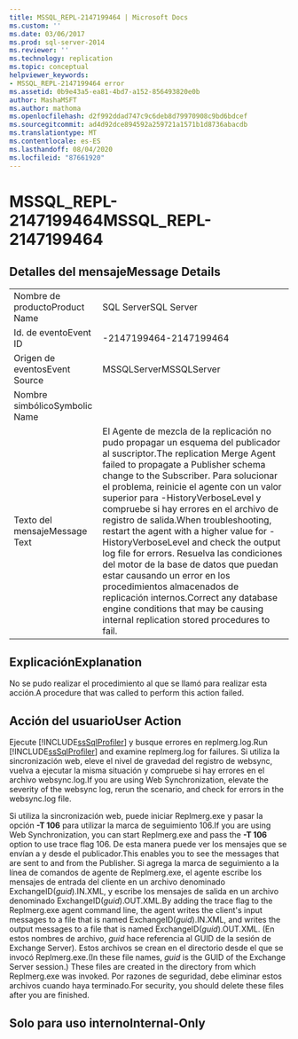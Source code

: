 ```yaml
---
title: MSSQL_REPL-2147199464 | Microsoft Docs
ms.custom: ''
ms.date: 03/06/2017
ms.prod: sql-server-2014
ms.reviewer: ''
ms.technology: replication
ms.topic: conceptual
helpviewer_keywords:
- MSSQL_REPL-2147199464 error
ms.assetid: 0b9e43a5-ea81-4bd7-a152-856493820e0b
author: MashaMSFT
ms.author: mathoma
ms.openlocfilehash: d2f992ddad747c9c6deb8d79970908c9bd6bdcef
ms.sourcegitcommit: ad4d92dce894592a259721a1571b1d8736abacdb
ms.translationtype: MT
ms.contentlocale: es-ES
ms.lasthandoff: 08/04/2020
ms.locfileid: "87661920"
---
```

# <a name="mssql_repl-2147199464"></a><span data-ttu-id="489cc-102">MSSQL_REPL-2147199464</span><span class="sxs-lookup"><span data-stu-id="489cc-102">MSSQL_REPL-2147199464</span></span>
    
## <a name="message-details"></a><span data-ttu-id="489cc-103">Detalles del mensaje</span><span class="sxs-lookup"><span data-stu-id="489cc-103">Message Details</span></span>  
  
|||  
|-|-|  
|<span data-ttu-id="489cc-104">Nombre de producto</span><span class="sxs-lookup"><span data-stu-id="489cc-104">Product Name</span></span>|<span data-ttu-id="489cc-105">SQL Server</span><span class="sxs-lookup"><span data-stu-id="489cc-105">SQL Server</span></span>|  
|<span data-ttu-id="489cc-106">Id. de evento</span><span class="sxs-lookup"><span data-stu-id="489cc-106">Event ID</span></span>|<span data-ttu-id="489cc-107">-2147199464</span><span class="sxs-lookup"><span data-stu-id="489cc-107">-2147199464</span></span>|  
|<span data-ttu-id="489cc-108">Origen de eventos</span><span class="sxs-lookup"><span data-stu-id="489cc-108">Event Source</span></span>|<span data-ttu-id="489cc-109">MSSQLServer</span><span class="sxs-lookup"><span data-stu-id="489cc-109">MSSQLServer</span></span>|  
|<span data-ttu-id="489cc-110">Nombre simbólico</span><span class="sxs-lookup"><span data-stu-id="489cc-110">Symbolic Name</span></span>||  
|<span data-ttu-id="489cc-111">Texto del mensaje</span><span class="sxs-lookup"><span data-stu-id="489cc-111">Message Text</span></span>|<span data-ttu-id="489cc-112">El Agente de mezcla de la replicación no pudo propagar un esquema del publicador al suscriptor.</span><span class="sxs-lookup"><span data-stu-id="489cc-112">The replication Merge Agent failed to propagate a Publisher schema change to the Subscriber.</span></span> <span data-ttu-id="489cc-113">Para solucionar el problema, reinicie el agente con un valor superior para -HistoryVerboseLevel y compruebe si hay errores en el archivo de registro de salida.</span><span class="sxs-lookup"><span data-stu-id="489cc-113">When troubleshooting, restart the agent with a higher value for -HistoryVerboseLevel and check the output log file for errors.</span></span> <span data-ttu-id="489cc-114">Resuelva las condiciones del motor de la base de datos que puedan estar causando un error en los procedimientos almacenados de replicación internos.</span><span class="sxs-lookup"><span data-stu-id="489cc-114">Correct any database engine conditions that may be causing internal replication stored procedures to fail.</span></span>|  
  
## <a name="explanation"></a><span data-ttu-id="489cc-115">Explicación</span><span class="sxs-lookup"><span data-stu-id="489cc-115">Explanation</span></span>  
 <span data-ttu-id="489cc-116">No se pudo realizar el procedimiento al que se llamó para realizar esta acción.</span><span class="sxs-lookup"><span data-stu-id="489cc-116">A procedure that was called to perform this action failed.</span></span>  
  
## <a name="user-action"></a><span data-ttu-id="489cc-117">Acción del usuario</span><span class="sxs-lookup"><span data-stu-id="489cc-117">User Action</span></span>  
 <span data-ttu-id="489cc-118">Ejecute [!INCLUDE[ssSqlProfiler](../../includes/sssqlprofiler-md.md)] y busque errores en replmerg.log.</span><span class="sxs-lookup"><span data-stu-id="489cc-118">Run [!INCLUDE[ssSqlProfiler](../../includes/sssqlprofiler-md.md)] and examine replmerg.log for failures.</span></span> <span data-ttu-id="489cc-119">Si utiliza la sincronización web, eleve el nivel de gravedad del registro de websync, vuelva a ejecutar la misma situación y compruebe si hay errores en el archivo websync.log.</span><span class="sxs-lookup"><span data-stu-id="489cc-119">If you are using Web Synchronization, elevate the severity of the websync log, rerun the scenario, and check for errors in the websync.log file.</span></span>  
  
 <span data-ttu-id="489cc-120">Si utiliza la sincronización web, puede iniciar Replmerg.exe y pasar la opción **-T 106** para utilizar la marca de seguimiento 106.</span><span class="sxs-lookup"><span data-stu-id="489cc-120">If you are using Web Synchronization, you can start Replmerg.exe and pass the **-T 106** option to use trace flag 106.</span></span> <span data-ttu-id="489cc-121">De esta manera puede ver los mensajes que se envían a y desde el publicador.</span><span class="sxs-lookup"><span data-stu-id="489cc-121">This enables you to see the messages that are sent to and from the Publisher.</span></span> <span data-ttu-id="489cc-122">Si agrega la marca de seguimiento a la línea de comandos de agente de Replmerg.exe, el agente escribe los mensajes de entrada del cliente en un archivo denominado ExchangeID(*guid*).IN.XML, y escribe los mensajes de salida en un archivo denominado ExchangeID(*guid*).OUT.XML.</span><span class="sxs-lookup"><span data-stu-id="489cc-122">By adding the trace flag to the Replmerg.exe agent command line, the agent writes the client's input messages to a file that is named ExchangeID(*guid*).IN.XML, and writes the output messages to a file that is named ExchangeID(*guid*).OUT.XML.</span></span> <span data-ttu-id="489cc-123">(En estos nombres de archivo, *guid* hace referencia al GUID de la sesión de Exchange Server). Estos archivos se crean en el directorio desde el que se invocó Replmerg.exe.</span><span class="sxs-lookup"><span data-stu-id="489cc-123">(In these file names, *guid* is the GUID of the Exchange Server session.) These files are created in the directory from which Replmerg.exe was invoked.</span></span> <span data-ttu-id="489cc-124">Por razones de seguridad, debe eliminar estos archivos cuando haya terminado.</span><span class="sxs-lookup"><span data-stu-id="489cc-124">For security, you should delete these files after you are finished.</span></span>  
  
## <a name="internal-only"></a><span data-ttu-id="489cc-125">Solo para uso interno</span><span class="sxs-lookup"><span data-stu-id="489cc-125">Internal-Only</span></span>  
  
